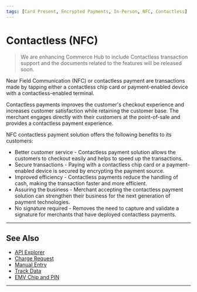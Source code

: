 ```yaml
---
tags: [Card Present, Encrypted Payments, In-Person, NFC, Contactless]
---
```


# Contactless (NFC)

<!-- theme: danger -->
> We are enhancing Commerce Hub to include Contactless transaction support and the documents related to the features will be released soon.

Near Field Communication (NFC) or contactless payment are transactions made by tapping either a contactless chip card or payment-enabled device with a contactless-enabled terminal.

Contactless payments improves the customer's checkout experience and increases customer satisfaction while retaining the customer base. The merchant engages directly with their customers at the point-of-sale and provides a contactless payment experience.

NFC contactless payment solution offers the following benefits to its customers:

- Better customer service - Contactless payment solution allows the customers to checkout easily and helps to speed up the transactions.
- Secure transactions - Paying with a contactless chip card or a payment-enabled device is secured by encrypting the payment source.
- Improved efficiency - Contactless payments reduce the handling of cash, making the transaction faster and more efficient.
- Assuring the business - Merchant accepting the contactless payment solution can strengthen their business for the next generation of payment technologies.
- No signature required - Removes the need to capture and validate a signature for merchants that have deployed contactless payments.

---

## See Also

- [API Explorer](../api/?type=post&path=/payments/v1/charges)
- [Charge Request](?path=docs/Resources/API-Documents/Payments/Charges.md)
- [Manual Entry](?path=docs/In-Person/Encrypted-Payments/Manual.md)
- [Track Data](?path=docs/In-Person/Encrypted-Payments/Track.md)
- [EMV Chip and PIN](?path=docs/In-Person/Encrypted-Payments/EMV.md)

---
